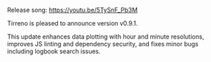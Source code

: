 Release song: https://youtu.be/5TySnF_Pb3M

Tirreno is pleased to announce version v0.9.1.

This update enhances data plotting with hour and minute resolutions,
improves JS linting and dependency security, and fixes minor bugs including logbook search issues.
